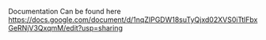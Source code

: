 Documentation Can be found here 
https://docs.google.com/document/d/1nqZIPGDW18suTyQjxd02XVS0iTtlFbxGeRNjV3QxqmM/edit?usp=sharing
